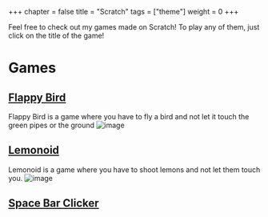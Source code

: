 +++
chapter = false
title = "Scratch"
tags = ["theme"]
weight = 0
+++

Feel free to check out my games made on Scratch! To play any of them, just click on the title of the game!
# Games

## [Flappy Bird](https://scratch.mit.edu/projects/984364944/embed/)
Flappy Bird is a game where you have to fly a bird and not let it touch the green pipes or the ground
![image](https://github.com/George-LJH/George-website/assets/155213581/2efc9d63-c48d-46cd-9c5f-ee686b75f900)

## [Lemonoid](https://scratch.mit.edu/projects/970979032)
Lemonoid is a game where you have to shoot lemons and not let them touch you.
![image](https://github.com/George-LJH/George-website/assets/155213581/6042141e-1ef6-48d9-b44f-e9fff12c483e)

## [Space Bar Clicker](https://scratch.mit.edu/projects/941956664)












